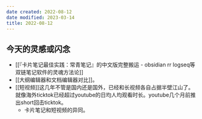 ```yaml
---
date created: 2022-08-12
date modified: 2023-03-14
title: 2022-08-12
---
```


## 今天的灵感或闪念

- [[『卡片笔记最佳实践：常青笔记』的中文版完整搬运 - obsidian rr logseq等双链笔记软件的灵魂方法论]]
- [[大纲编辑器和文档编辑器对比]]。
- [[短视频]]这几年不管是国内还是国外，已经和长视频各自占据半壁江山了。就像海外ticktok已经超过youtube的日均人均观看时长。youtube几个月前推出short回击ticktok。
	- 卡片笔记和短视频的异同。
